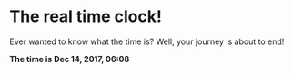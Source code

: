 # The real time clock!

Ever wanted to know what the time is? Well, your journey is about to end!

**The time is Dec 14, 2017, 06:08**
